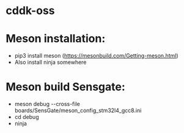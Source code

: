 # cddk-oss

# Meson installation:
* pip3 install meson (https://mesonbuild.com/Getting-meson.html)
* Also install ninja somewhere

# Meson build Sensgate:
* meson debug --cross-file boards/SensGate/meson_config_stm32l4_gcc8.ini
* cd debug
* ninja
